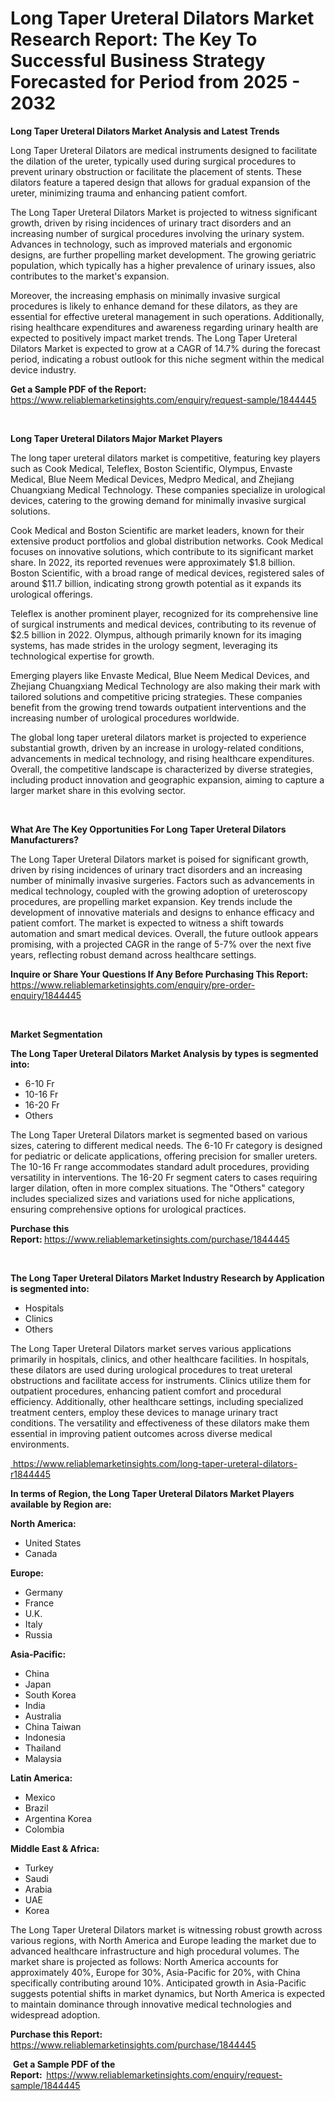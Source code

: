<p><h1>Long Taper Ureteral Dilators Market Research Report: The Key To Successful Business Strategy Forecasted for Period from 2025 - 2032</h1></p><p><strong>Long Taper Ureteral Dilators Market Analysis and Latest Trends</strong></p>
<p><p>Long Taper Ureteral Dilators are medical instruments designed to facilitate the dilation of the ureter, typically used during surgical procedures to prevent urinary obstruction or facilitate the placement of stents. These dilators feature a tapered design that allows for gradual expansion of the ureter, minimizing trauma and enhancing patient comfort.</p><p>The Long Taper Ureteral Dilators Market is projected to witness significant growth, driven by rising incidences of urinary tract disorders and an increasing number of surgical procedures involving the urinary system. Advances in technology, such as improved materials and ergonomic designs, are further propelling market development. The growing geriatric population, which typically has a higher prevalence of urinary issues, also contributes to the market's expansion. </p><p>Moreover, the increasing emphasis on minimally invasive surgical procedures is likely to enhance demand for these dilators, as they are essential for effective ureteral management in such operations. Additionally, rising healthcare expenditures and awareness regarding urinary health are expected to positively impact market trends. The Long Taper Ureteral Dilators Market is expected to grow at a CAGR of 14.7% during the forecast period, indicating a robust outlook for this niche segment within the medical device industry.</p></p>
<p><strong>Get a Sample PDF of the Report:&nbsp;</strong> <a href="https://www.reliablemarketinsights.com/enquiry/request-sample/1844445?utm_campaign=3309&utm_medium=2&utm_source=Github&utm_content=ia&utm_term=14042025&utm_id=long-taper-ureteral-dilators">https://www.reliablemarketinsights.com/enquiry/request-sample/1844445</a></p>
<p>&nbsp;</p>
<p><strong>Long Taper Ureteral Dilators Major Market Players</strong></p>
<p><p>The long taper ureteral dilators market is competitive, featuring key players such as Cook Medical, Teleflex, Boston Scientific, Olympus, Envaste Medical, Blue Neem Medical Devices, Medpro Medical, and Zhejiang Chuangxiang Medical Technology. These companies specialize in urological devices, catering to the growing demand for minimally invasive surgical solutions.</p><p>Cook Medical and Boston Scientific are market leaders, known for their extensive product portfolios and global distribution networks. Cook Medical focuses on innovative solutions, which contribute to its significant market share. In 2022, its reported revenues were approximately $1.8 billion. Boston Scientific, with a broad range of medical devices, registered sales of around $11.7 billion, indicating strong growth potential as it expands its urological offerings.</p><p>Teleflex is another prominent player, recognized for its comprehensive line of surgical instruments and medical devices, contributing to its revenue of $2.5 billion in 2022. Olympus, although primarily known for its imaging systems, has made strides in the urology segment, leveraging its technological expertise for growth.</p><p>Emerging players like Envaste Medical, Blue Neem Medical Devices, and Zhejiang Chuangxiang Medical Technology are also making their mark with tailored solutions and competitive pricing strategies. These companies benefit from the growing trend towards outpatient interventions and the increasing number of urological procedures worldwide.</p><p>The global long taper ureteral dilators market is projected to experience substantial growth, driven by an increase in urology-related conditions, advancements in medical technology, and rising healthcare expenditures. Overall, the competitive landscape is characterized by diverse strategies, including product innovation and geographic expansion, aiming to capture a larger market share in this evolving sector.</p></p>
<p>&nbsp;</p>
<p><strong>What Are The Key Opportunities For Long Taper Ureteral Dilators Manufacturers?</strong></p>
<p><p>The Long Taper Ureteral Dilators market is poised for significant growth, driven by rising incidences of urinary tract disorders and an increasing number of minimally invasive surgeries. Factors such as advancements in medical technology, coupled with the growing adoption of ureteroscopy procedures, are propelling market expansion. Key trends include the development of innovative materials and designs to enhance efficacy and patient comfort. The market is expected to witness a shift towards automation and smart medical devices. Overall, the future outlook appears promising, with a projected CAGR in the range of 5-7% over the next five years, reflecting robust demand across healthcare settings.</p></p>
<p><strong>Inquire or Share Your Questions If Any Before Purchasing This Report:</strong> <a href="https://www.reliablemarketinsights.com/enquiry/pre-order-enquiry/1844445?utm_campaign=3309&utm_medium=2&utm_source=Github&utm_content=ia&utm_term=14042025&utm_id=long-taper-ureteral-dilators">https://www.reliablemarketinsights.com/enquiry/pre-order-enquiry/1844445</a></p>
<p>&nbsp;</p>
<p><strong>Market Segmentation</strong></p>
<p><strong>The Long Taper Ureteral Dilators Market Analysis by types is segmented into:</strong></p>
<p><ul><li>6-10 Fr</li><li>10-16 Fr</li><li>16-20 Fr</li><li>Others</li></ul></p>
<p><p>The Long Taper Ureteral Dilators market is segmented based on various sizes, catering to different medical needs. The 6-10 Fr category is designed for pediatric or delicate applications, offering precision for smaller ureters. The 10-16 Fr range accommodates standard adult procedures, providing versatility in interventions. The 16-20 Fr segment caters to cases requiring larger dilation, often in more complex situations. The "Others" category includes specialized sizes and variations used for niche applications, ensuring comprehensive options for urological practices.</p></p>
<p><strong>Purchase this Report:&nbsp;</strong><a href="https://www.reliablemarketinsights.com/purchase/1844445?utm_campaign=3309&utm_medium=2&utm_source=Github&utm_content=ia&utm_term=14042025&utm_id=long-taper-ureteral-dilators">https://www.reliablemarketinsights.com/purchase/1844445</a></p>
<p>&nbsp;</p>
<p><strong>The Long Taper Ureteral Dilators Market Industry Research by Application is segmented into:</strong></p>
<p><ul><li>Hospitals</li><li>Clinics</li><li>Others</li></ul></p>
<p><p>The Long Taper Ureteral Dilators market serves various applications primarily in hospitals, clinics, and other healthcare facilities. In hospitals, these dilators are used during urological procedures to treat ureteral obstructions and facilitate access for instruments. Clinics utilize them for outpatient procedures, enhancing patient comfort and procedural efficiency. Additionally, other healthcare settings, including specialized treatment centers, employ these devices to manage urinary tract conditions. The versatility and effectiveness of these dilators make them essential in improving patient outcomes across diverse medical environments.</p></p>
<p><a href="https://www.reliablemarketinsights.com/long-taper-ureteral-dilators-r1844445?utm_campaign=3309&utm_medium=2&utm_source=Github&utm_content=ia&utm_term=14042025&utm_id=long-taper-ureteral-dilators">&nbsp;https://www.reliablemarketinsights.com/long-taper-ureteral-dilators-r1844445</a></p>
<p><strong>In terms of Region, the Long Taper Ureteral Dilators Market Players available by Region are:</strong></p>
<p>
    <p> <strong> North America: </strong>
        <ul>
            <li>United States</li>
            <li>Canada</li>
        </ul>
        </p> 
    <p> <strong> Europe: </strong>
        <ul>
            <li>Germany</li>
            <li>France</li>
            <li>U.K.</li>
            <li>Italy</li>
            <li>Russia</li>
        </ul>
        </p> 
    <p> <strong> Asia-Pacific: </strong>
        <ul>
            <li>China</li>
            <li>Japan</li>
            <li>South Korea</li>
            <li>India</li>
            <li>Australia</li>
            <li>China Taiwan</li>
            <li>Indonesia</li>
            <li>Thailand</li>
            <li>Malaysia</li>
        </ul>
        </p> 
    <p> <strong> Latin America: </strong>
        <ul>
            <li>Mexico</li>
            <li>Brazil</li>
            <li>Argentina Korea</li>
            <li>Colombia</li>
        </ul>
        </p> 
    <p> <strong> Middle East & Africa: </strong>
        <ul>
            <li>Turkey</li>
            <li>Saudi</li>
            <li>Arabia</li>
            <li>UAE</li>
            <li>Korea</li>
        </ul>
    </p>
    </p>
<p><p>The Long Taper Ureteral Dilators market is witnessing robust growth across various regions, with North America and Europe leading the market due to advanced healthcare infrastructure and high procedural volumes. The market share is projected as follows: North America accounts for approximately 40%, Europe for 30%, Asia-Pacific for 20%, with China specifically contributing around 10%. Anticipated growth in Asia-Pacific suggests potential shifts in market dynamics, but North America is expected to maintain dominance through innovative medical technologies and widespread adoption.</p></p>
<p><strong>Purchase this Report: </strong><a href="https://www.reliablemarketinsights.com/purchase/1844445?utm_campaign=3309&utm_medium=2&utm_source=Github&utm_content=ia&utm_term=14042025&utm_id=long-taper-ureteral-dilators">https://www.reliablemarketinsights.com/purchase/1844445</a></p>
<p>&nbsp;<strong>Get a Sample PDF of the Report:&nbsp;&nbsp;</strong><a href="https://www.reliablemarketinsights.com/enquiry/request-sample/1844445?utm_campaign=3309&utm_medium=2&utm_source=Github&utm_content=ia&utm_term=14042025&utm_id=long-taper-ureteral-dilators">https://www.reliablemarketinsights.com/enquiry/request-sample/1844445</a></p>
<p><strong></strong></p>
<p><p></p><p></p><p></p></p>